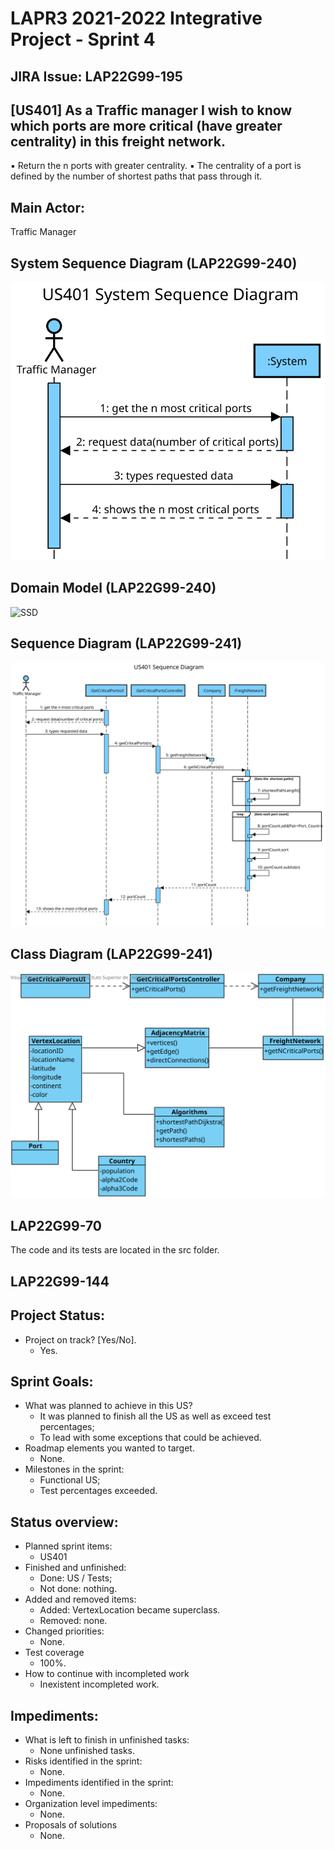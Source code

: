 LAPR3 2021-2022 Integrative Project - Sprint 4
=============================================================================

## JIRA Issue: LAP22G99-195 ##


## [US401] As a Traffic manager I wish to know which ports are more critical (have greater centrality) in this freight network.
▪ Return the n ports with greater centrality.
▪ The centrality of a port is defined by the number of shortest paths that pass through it.

## Main Actor:

Traffic Manager


## System Sequence Diagram (LAP22G99-240)

![SSD](US401-SSD.svg)

## Domain Model (LAP22G99-240)

![SSD](US401-MD.svg)

## Sequence Diagram (LAP22G99-241)

![SSD](US401-SD.svg)

## Class Diagram (LAP22G99-241)

![SSD](US401-CD.svg)

## LAP22G99-70

The code and its tests are located in the src folder.

## LAP22G99-144
## Project Status:

- Project on track? [Yes/No].
    - Yes.

## Sprint Goals:

- What was planned to achieve in this US?
    - It was planned to finish all the US as well as exceed test percentages;
    - To lead with some exceptions that could be achieved.
- Roadmap elements you wanted to target.
    - None.
- Milestones in the sprint:
    - Functional US;
    - Test percentages exceeded.


## Status overview:

- Planned sprint items:
    - US401
- Finished and unfinished:
    - Done: US / Tests;
    - Not done: nothing.
- Added and removed items:
    - Added: VertexLocation became superclass.
    - Removed: none.
- Changed priorities:
    - None.
- Test coverage
    - 100%.
- How to continue with incompleted work
    - Inexistent incompleted work.

## Impediments:

- What is left to finish in unfinished tasks:
    - None unfinished tasks.
- Risks identified in the sprint:
    - None.
- Impediments identified in the sprint:
    - None.
- Organization level impediments:
    - None.
- Proposals of solutions
    - None.